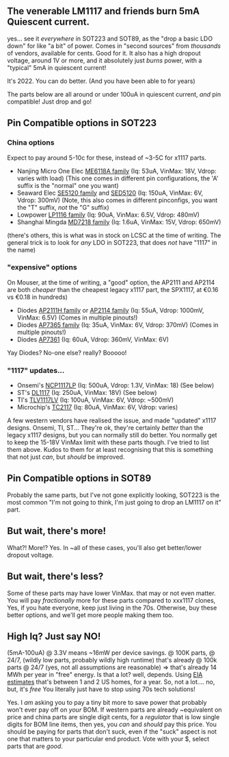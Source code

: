 ## The venerable LM1117 and friends burn 5mA Quiescent current.
yes... see it _everywhere_ in SOT223 and SOT89, as the "drop a basic LDO down" for like "a bit" of power.
Comes in "second sources" from _thousands_ of vendors, available for cents.  Good for it.
It also has a high dropout voltage, around 1V or more, and it absolutely just _burns_ power,
with a "typical" 5mA in quiescent current!

It's 2022. You can do better.  (And you have been able to for years)

The parts below are all around or under 100uA in quiescent current, _and_ pin compatible! Just drop and go!

## Pin Compatible options in SOT223

### China options
Expect to pay around 5-10c for these, instead of  ~3-5C for x1117 parts.
* Nanjing Micro One Elec [ME6118A family](https://lcsc.com/product-detail/Linear-Voltage-Regulators-LDO_MICRONE-Nanjing-Micro-One-Elec-ME6118A50B3G_C151064.html) (Iq: 53uA, VinMax: 18V, Vdrop: varies with load)
 (This one comes in different pin configurations, the 'A' suffix is the "normal" one you want)
* Seaward Elec [SE5120 family](https://lcsc.com/product-detail/Linear-Voltage-Regulators-LDO_Seaward-Elec-SE5120ST33-HF_C402714.html) and [SED5120](https://lcsc.com/product-detail/Linear-Voltage-Regulators-LDO_Seaward-Elec-SED5120_C2838439.html) (Iq: 150uA, VinMax: 6V, Vdrop: 300mV) (Note, this also comes in different pinconfigs, you want the "T" suffix, _not_ the "G" suffix)
* Lowpower [LP1116 family](https://lcsc.com/product-detail/Linear-Voltage-Regulators-LDO_LOWPOWER-LP1116-33G3F_C517179.html) (Iq: 90uA, VinMax: 6.5V, Vdrop: 480mV)
* Shanghai Mingda [MD7218 family](https://lcsc.com/product-detail/Linear-Voltage-Regulators-LDO_Shanghai-Mingda-Microelectronics-MD7218C50YA2_C920492.html) (Iq: 1.6uA, VinMax: 15V, Vdrop: 650mV)

(there's others, this is what was in stock on LCSC at the time of writing.  The general trick is to look
 for _any_ LDO in SOT223, that does _not_ have "1117" in the name)

### "expensive" options
On Mouser, at the time of writing, a "good" option, the AP2111 and AP2114 are both _cheaper_ than the
cheapest legacy x1117 part, the SPX1117, at €0.16 vs €0.18 in hundreds)

* Diodes [AP2111H family](https://eu.mouser.com/datasheet/2/115/DiodesInc_10212021_AP2111-2636031.pdf)
 or [AP2114 family](https://www.diodes.com/assets/Datasheets/AP2114.pdf)
 (Iq: 55uA, Vdrop: 1000mV, VinMax: 6.5V) (Comes in multiple pinouts!)
* Diodes [AP7365 family](https://eu.mouser.com/datasheet/2/115/DIOD_S_A0001069339_1-2512690.pdf) (Iq: 35uA, VinMax: 6V, Vdrop: 370mV) (Comes in multiple pinouts!)
* Diodes [AP7361](https://www.diodes.com/assets/Datasheets/AP7361C.pdf) (Iq: 60uA, Vdrop: 360mV, VinMax: 6V)

Yay Diodes? No-one else? really? Booooo!

### "1117" updates...
* Onsemi's [NCP1117LP](https://www.onsemi.com/products/power-management/linear-regulators-ldo/ncp1117lp)  (Iq: 500uA, Vdrop: 1.3V, VinMax: 18) (See below)
* ST's [DL1117](https://www.st.com/en/power-management/ldl1117.html) (Iq: 250uA, VinMax: 18V) (See below)
* TI's [TLV1117LV](https://www.ti.com/lit/ds/symlink/tlv1117lv.pdf) (Iq: 100uA, VinMax: 6V, Vdrop: ~500mV)
* Microchip's [TC2117](https://eu.mouser.com/ProductDetail/Microchip-Technology/TC2117-25VDBTR) (Iq: 80uA, VinMax: 6V, Vdrop: varies)

A few western vendors have realised the issue, and made "updated" x1117 designs.  Onsemi, TI, ST... They're ok,
they're certainly _better_ than the legacy x1117 designs, but you can normally still do better. You normally get to
keep the 15-18V VinMax limit with these parts though.  I've tried to list them above.
Kudos to them for at least recognising that this is something that not just _can_, but _should_ be improved.


## Pin Compatible options in SOT89
Probably the same parts, but I've not gone explicitly looking, SOT223 is the most common "I'm not going to think,
I'm just going to drop an LM1117 on it" part. 

## But wait, there's more!
What?! More!?  Yes.  In ~all of these cases, you'll also get better/lower dropout voltage.

## But wait, there's less?
Some of these parts may have lower VinMax.  that may or not even matter.
You will pay _fractionally_ more for these parts compared to xxx1117 clones, 
Yes, if you hate everyone, keep just living in the 70s.
Otherwise, buy these better options, and we'll get more people making them too.

## High Iq? Just say NO!
(5mA-100uA) @ 3.3V means ~16mW per device savings.
@ 100K parts, @ 24/7, (wildly low parts, probably wildly high runtime) that's already
@ 100k parts @ 24/7 (yes, not all assumptions are reasonable) => that's already 14 MWh per year in "free" energy.
Is that a lot? well, depends. Using [EIA estimates](https://www.eia.gov/tools/faqs/faq.php?id=97&t=3) that's between 1 and 2 US homes, for a year.  So, not a lot.... no, but, it's _free_ You literally just have to stop using 70s tech solutions!

Yes. I _am_ asking you to pay a tiny bit more to save power that probably won't ever pay off on _your_ BOM.
If western parts are already ~equivalent on price and china parts are single digit cents, for a 
_regulator_ that is low single digits for BOM line items, then yes, you _can_ and _should_ pay this price.
You should be paying for parts that don't suck, even if the "suck" aspect is not one that matters to your particular end product.  Vote with your $, select parts that are _good_.
